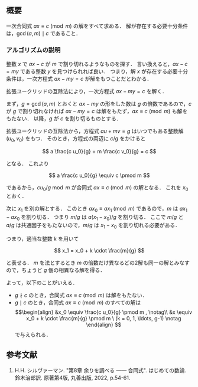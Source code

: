 ## 概要

一次合同式 $ax \equiv c \pmod m$ の解をすべて求める．
解が存在する必要十分条件は，$\gcd(a,m) \mid c$ であること．


### アルゴリズムの説明

整数 $x$ で $ax - c$ が $m$ で割り切れるようなものを探す．
言い換えると，$ax - c = my$ である整数 $y$ を見つけられれば良い．
つまり，解 $x$ が存在する必要十分条件は，一次方程式 $ax - my = c$ が解をもつことだとわかる．

拡張ユークリッドの互除法により，一次方程式 $ax - my = c$ を解く．

まず，$g = \gcd(a,m)$ とおくと $ax - my$ の形をした数は $g$ の倍数であるので，$c$ が $g$ で割り切れなければ $ax - my = c$ は解をもたず，$ax \equiv c \pmod m$ も解をもたない．
以降，$g$ が $c$ を割り切るものとする．

拡張ユークリッドの互除法から，方程式 $au + mv = g$ はいつでもある整数解 $(u_0,v_0)$ をもつ．
そのとき，方程式の両辺に $c/g$ をかけると

$$
a \frac{c u_0}{g} + m \frac{c v_0}{g} = c
$$

となる．
これより

$$
a \frac{c u_0}{g} \equiv c \pmod m
$$

であるから，$c u_0 / g \bmod m$ が合同式 $ax \equiv c \pmod m$ の解となる．
これを $x_0$ とおく．

次に $x_1$ を別の解とする．
このとき $a x_0 \equiv a x_1 \pmod m$ であるので，$m$ は $a x_1 - a x_0$ を割り切る．
つまり $m/g$ は $a (x_1 - x_0) / g$ を割り切る．
ここで $m/g$ と $a/g$ は共通因子をもたないので，$m/g$ は $x_1 - x_0$ を割り切れる必要がある．

つまり，適当な整数 $k$ を用いて

$$
x_1 = x_0 + k \cdot \frac{m}{g}
$$

と表せる．
$m$ を法とするとき $m$ の倍数だけ異なるどの2解も同一の解とみなすので，ちょうど $g$ 個の相異なる解を得る．

よって，以下のことがいえる．

- $g \nmid c$ のとき，合同式 $ax \equiv c \pmod m$ は解をもたない．
- $g \mid c$ のとき，合同式 $ax \equiv c \pmod m$ のすべての解は $$\begin{align} &x_0 \equiv \frac{c u_0}{g} \pmod m , \notag\\ &x \equiv x_0 + k \cdot \frac{m}{g} \pmod m \ (k = 0, 1, \ldots, g-1) \notag \end{align} $$ で与えられる．


## 参考文献

1. H.H. シルヴァーマン. "第8章 余りを調べる —— 合同式". はじめての数論. 鈴木治郎訳. 原著第4版, 丸善出版, 2022, p.54-61.
